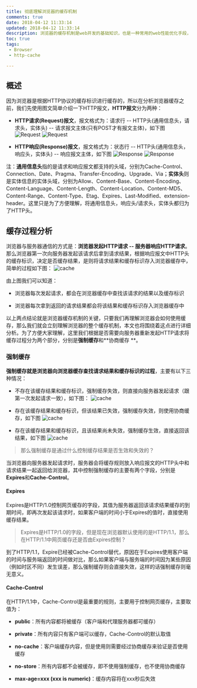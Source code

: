 ```yaml
---
title: 彻底理解浏览器的缓存机制
comments: true
date: 2018-04-12 11:33:14
updated: 2018-04-12 11:33:14
description: 浏览器的缓存机制是web开发的基础知识，也是一种常用的web性能优化手段，但是很多人对这个知识点的理解却并不清晰，本文将全面系统的介绍浏览器的缓存机制，希望能对大家的理解有所帮助。
toc: true
tags:
 - Browser
 - http-cache

---
```

## 概述
因为浏览器是根据HTTP协议的缓存标识进行缓存的，所以在分析浏览器缓存之前，我们先使用图文简单介绍一下HTTP报文，**HTTP报文**分为两种：

- **HTTP请求(Request)报文**，报文格式为：请求行 -- HTTP头(通用信息头，请求头，实体头) -- 请求报文主体(只有POST才有报文主体)，如下图
![Request](img/Request.jpg)
![Request](img/Request-header.jpg)


- **HTTP响应(Response)报文**，报文格式为：状态行 -- HTTP头(通用信息头，响应头，实体头) -- 响应报文主体，如下图
![Response](img/Response-header.jpg)
![Response](img/Response.jpg)


注：**通用信息头**指的是请求和响应报文都支持的头域，分别为Cache-Control、Connection、Date、Pragma、Transfer-Encoding、Upgrade、Via；**实体头**则是实体信息的实体头域，分别为Allow、Content-Base、Content-Encoding、Content-Language、Content-Length、Content-Location、Content-MD5、Content-Range、Content-Type、Etag、Expires、Last-Modified、extension-header。这里只是为了方便理解，将通用信息头，响应头/请求头，实体头都归为了HTTP头。

## 缓存过程分析

浏览器与服务器通信的方式是：**浏览器发起HTTP请求 -- 服务器响应HTTP请求**。那么浏览器第一次向服务器发起该请求后拿到请求结果，根据响应报文中HTTP头的缓存标识，决定是否缓存结果，是则将请求结果和缓存标识存入浏览器缓存中，简单的过程如下图：
![cache](img/cache.jpg)

由上图我们可以知道：
- 浏览器每次发起请求，都会在浏览器缓存中查找该请求的结果以及缓存标识

- 浏览器每次拿到返回的请求结果都会将该结果和缓存标识存入浏览器缓存中

以上两点结论就是浏览器缓存机制的关键，只要我们再理解浏览器会如何使用缓存，那么我们就会立刻理解浏览器的整个缓存机制，本文也将围绕着这点进行详细分析。为了方便大家理解，这里我们根据是否需要向服务器重新发起HTTP请求将缓存过程分为两个部分，分别是**强制缓存**和**协商缓存 **。



### 强制缓存
**强制缓存就是浏览器向浏览器缓存查找请求结果和缓存标识的过程**，主要有以下三种情况：
- 不存在该缓存结果和缓存标识，强制缓存失效，则直接向服务器发起请求（跟第一次发起请求一致），如下图：
![cache](img/cache1.0.jpg)

- 存在该缓存结果和缓存标识，但该结果已失效，强制缓存失效，则使用协商缓存，如下图
![cache](img/cache1.1.jpg)

- 存在该缓存结果和缓存标识，且该结果尚未失效，强制缓存生效，直接返回该结果，如下图
![cache](img/cache1.2.jpg)

>那么强制缓存是通过什么控制缓存结果是否生效和失效的？

当浏览器向服务器发起请求时，服务器会将缓存规则放入响应报文的HTTP头中和请求结果一起返回给浏览器，其中控制强制缓存的主要有两个字段，分别是**Expires**和**Cache-Control**。

#### Expires
Expires是HTTP/1.0控制网页缓存的字段，其值为服务器返回该请求结果缓存的到期时间，即再次发起该请求时，如果客户端的时间小于Expires的值时，直接使用缓存结果。

>Expires是HTTP/1.0的字段，但是现在浏览器默认使用的是HTTP/1.1，那么在HTTP/1.1中网页缓存还是否由Expires控制？

到了HTTP/1.1，Expire已经被Cache-Control替代，原因在于Expires使用客户端的时间与服务端返回的时间做对比，那么如果客户端与服务端的时间因为某些原因（例如时区不同）发生误差，那么强制缓存则会直接失效，这样的话强制缓存则毫无意义。

#### Cache-Control
在HTTP/1.1中，Cache-Control是最重要的规则，主要用于控制网页缓存，主要取值为：
- **public**：所有内容都将被缓存（客户端和代理服务器都可缓存）

- **private**：所有内容只有客户端可以缓存，Cache-Control的默认取值

- **no-cache**：客户端缓存内容，但是使用则需要经过协商缓存来验证是否使用缓存

- **no-store**：所有内容都不会被缓存，即不使用强制缓存，也不使用协商缓存

- **max-age=xxx (xxx is numeric)**：缓存内容将在xxx秒后失效
